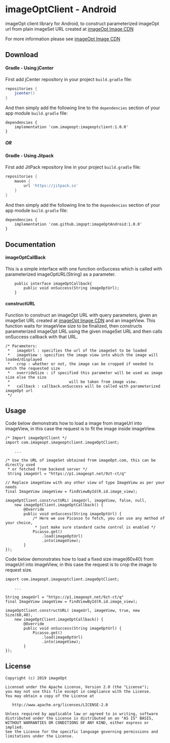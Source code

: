 # imageOptClient - Android
imageOpt client library for Android, to construct parameterized imageOpt url from plain imageSet URL created at [imageOpt Image CDN][1]

For more information please see [imageOpt Image CDN][1]

## Download

#### Gradle - Using jCenter

First add jCenter repository in your project `build.gradle` file:
```groovy
repositories {
	jcenter()
}
```
And then simply add the following line to the `dependencies` section of your app module `build.gradle` file:
```
dependencies {
	implementation 'com.imageopt:imageoptclient:1.0.0'
}
```

##### OR

#### Gradle - Using Jitpack

First add JitPack repository line in your project `build.gradle` file:
```groovy
repositories {
	maven { 
		url 'https://jitpack.io'
	}
}
```
And then simply add the following line to the `dependencies` section of your app module `build.gradle` file:

```
dependencies {
	implementation 'com.github.imgopt:imageOptAndroid:1.0.0'
}
```

## Documentation

#### imageOptCallBack
This is a simple interface with one function onSuccess which is called with parameterized imageOptURL(String) as a parameter.
```
    public interface imageOptCallback{
        public void onSuccess(String imageOptUrl);
    }
```
#### constructURL
Function to construct an imageOpt URL with query parameters, given an imageSet URL created at [imageOpt Image CDN][1] and an imageView. This function waits for imageView size to be finalized, then constructs parameterized imageOpt URL using the given imageSet URL and then calls onSuccess callback with that URL.

```
/* Parameters:
 *   imageUrl : specifies the url of the imageSet to be loaded
 *   imageView : specifies the image view into which the image will loaded/displayed
 *   crop : whether or not, the image can be cropped if needed to match the requested size
 *   overrideSize : if specified this parameter will be used as image size else the size 
 *                          will be taken from image view.
 *   callback : callback.onSuccess will be called with parameterized imageOpt url
 */
```

## Usage
Code below demonstrats how to load a image from imageUrl into imageView, in this case the request is to fit the image inside imageView.
```
/* Import imageOptClient */
import com.imageopt.imageoptclient.imageOptClient;

	...

/* Use the URL of imageSet obtained from imageOpt.com, this can be directly used 
 * or fetched from backend server */
 String imageUrl = "https://p1.imageopt.net/9zt-ct/q"

// Replace imageView with any other view of type ImageView as per your needs
final ImageView imageView = findViewById(R.id.image_view);

imageOptClient.constructURL( imageUrl, imageView, false, null,
	new imageOptClient.imageOptCallback() {
		@Override
		public void onSuccess(String imageOptUrl) {
			/* Here we use Picasso to fetch, you can use any method of your choice,
			 * just make sure standard cache control is enabled */
			Picasso.get()
				.load(imageOptUrl)
				.into(imageView);
		}
});
```
Code below demonstrates how to load a fixed size image(60x40) from imageUrl into imageView, in this case the request is to crop the image to request size.
```
import com.imageopt.imageoptclient.imageOptClient;

	...
	
String imageUrl = "https://p1.imageopt.net/9zt-ct/q"
final ImageView imageView = findViewById(R.id.image_view);

imageOptClient.constructURL( imageUrl, imageView, true, new Size(60,40),
	new imageOptClient.imageOptCallback() {
		@Override
		public void onSuccess(String imageOptUrl) {
			Picasso.get()
				.load(imageOptUrl)
				.into(imageView);
		}
});
```
License
--------

    Copyright (c) 2019 imageOpt

    Licensed under the Apache License, Version 2.0 (the "License");
    you may not use this file except in compliance with the License.
    You may obtain a copy of the License at

       http://www.apache.org/licenses/LICENSE-2.0

    Unless required by applicable law or agreed to in writing, software
    distributed under the License is distributed on an "AS IS" BASIS,
    WITHOUT WARRANTIES OR CONDITIONS OF ANY KIND, either express or implied.
    See the License for the specific language governing permissions and
    limitations under the License.


 [1]: https://imageopt.com
